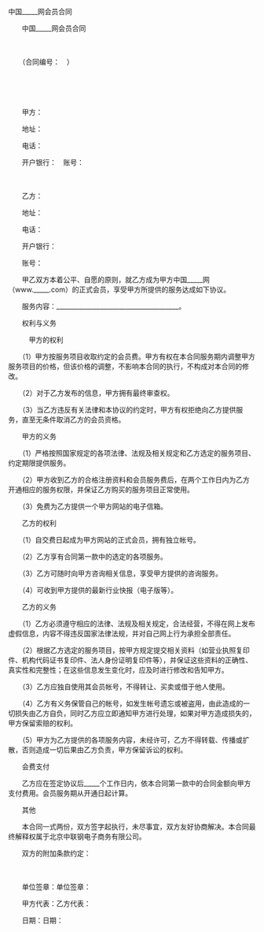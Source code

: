 



中国_____网会员合同



 

　　中国_____网会员合同

　　


 
　　（合同编号：　）
 
　　
 
　　
 


 
　　甲方：
 
　　地址：
 
　　电话：
 
　　开户银行：　账号：
 
　　
 
　　乙方：
 
　　地址：
 
　　电话：
 
　　开户银行：
 
　　账号：　　
 
　　甲乙双方本着公平、自愿的原则，就乙方成为甲方中国_____网（www._____.com）的正式会员，享受甲方所提供的服务达成如下协议。
 
　　服务内容：_______________________________________。
 
　　权利与义务
 
　　　甲方的权利
 
　　（1）甲方按服务项目收取约定的会员费。甲方有权在本合同服务期内调整甲方服务项目的价格，但该价格的调整，不影响本合同的执行，不构成对本合同的修改。
 
　　（2）对于乙方发布的信息，甲方拥有最终审查权。
 
　　（3）当乙方违反有关法律和本协议的约定时，甲方有权拒绝向乙方提供服务，直至无条件取消乙方的会员资格。
 
　　甲方的义务
 
　　（1）严格按照国家规定的各项法律、法规及相关规定和乙方选定的服务项目、约定期限提供服务。
 
　　（2）甲方收到乙方的合格注册资料和会员服务费后，在两个工作日内为乙方开通相应的服务权限，并保证乙方购买的服务项目正常使用。
 
　　（3）免费为乙方提供一个甲方网站的电子信箱。
 
　　乙方的权利
 
　　（1）自交费日起成为甲方网站的正式会员，拥有独立帐号。
 
　　（2）乙方享有合同第一款中的选定的各项服务。
 
　　（3）乙方可随时向甲方咨询相关信息，享受甲方提供的咨询服务。
 
　　（4）可收到甲方提供的最新行业快报（电子版等）。
 
　　乙方的义务
 
　　（1）乙方必须遵守相应的法律、法规及相关规定，合法经营，不得在网上发布虚假信息，内容不得违反国家法律法规，并对自己网上行为承担全部责任。
 
　　（2）根据乙方选定的服务项目，按甲方规定提交相关资料（如营业执照复印件、机构代码证书复印件、法人身份证明复印件等），并保证这些资料的正确性、真实性和完整性；在这些信息发生变化时，应及时进行修改和告知甲方。
 
　　（3）乙方应独自使用其会员帐号，不得转让、买卖或借于他人使用。
 
　　（4）乙方有义务保管自己的帐号，如发生帐号遗忘或被盗用，由此造成的一切损失由乙方自负，同时乙方应立即通知甲方进行处理，如果对甲方造成损失的，甲方保留索赔的权利。
 
　　（5）甲方为乙方提供的各项服务内容，未经许可，乙方不得转载、传播或扩散，否则造成一切后果由乙方负责，甲方保留诉讼的权利。
 
　　会费支付
 
　　乙方应在签定协议后_____个工作日内，依本合同第一款中的合同金额向甲方支付费用。会员服务期从开通日起计算。　　
 
　　其他
 
　　本合同一式两份，双方签字起执行，未尽事宜，双方友好协商解决。本合同最终解释权属于北京中联钢电子商务有限公司。
 
　　双方的附加条款约定：　　
 
　　
 
　　单位签章：单位签章：
 
　　甲方代表：乙方代表：
 
　　日期：日期： 


